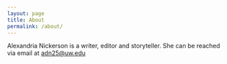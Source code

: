 ```yaml
---
layout: page
title: About
permalink: /about/
---
```


Alexandria Nickerson is a writer, editor and storyteller. She can be reached via email at adn25@uw.edu


